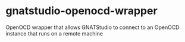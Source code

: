 # gnatstudio-openocd-wrapper
OpenOCD wrapper that allows GNATStudio to connect to an OpenOCD instance that runs on a remote machine
